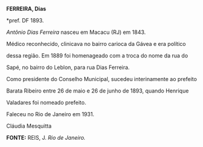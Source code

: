 **FERREIRA, Dias**



\*pref. DF 1893.



*Antônio Dias Ferreira* nasceu em Macacu (RJ) em 1843.



Médico reconhecido, clinicava no bairro carioca da Gávea e era político

dessa região. Em 1889 foi homenageado com a troca do nome da rua do

Sapé, no bairro do Leblon, para rua Dias Ferreira.



Como presidente do Conselho Municipal, sucedeu interinamente ao prefeito

Barata Ribeiro entre 26 de maio e 26 de junho de 1893, quando Henrique

Valadares foi nomeado prefeito.



Faleceu no Rio de Janeiro em 1931.



Cláudia Mesquitta



**FONTE:** REIS, J. *Rio de Janeiro.*

